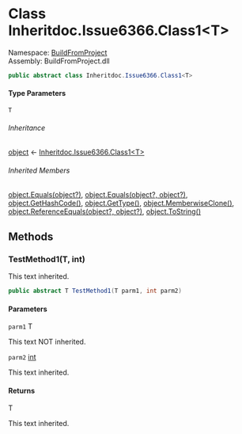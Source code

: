 ﻿# Class Inheritdoc\.Issue6366\.Class1<T\>

Namespace: [BuildFromProject](BuildFromProject\.md)  
Assembly: BuildFromProject\.dll

```csharp
public abstract class Inheritdoc.Issue6366.Class1<T>
```

#### Type Parameters

`T` 

###### Inheritance

[object](https://learn\.microsoft\.com/dotnet/api/system\.object) ← 
[Inheritdoc\.Issue6366\.Class1<T\>](BuildFromProject\.Inheritdoc\.Issue6366\.Class1\-1\.md)

###### Inherited Members

[object\.Equals\(object?\)](https://learn\.microsoft\.com/dotnet/api/system\.object\.equals\#system\-object\-equals\(system\-object\)), 
[object\.Equals\(object?, object?\)](https://learn\.microsoft\.com/dotnet/api/system\.object\.equals\#system\-object\-equals\(system\-object\-system\-object\)), 
[object\.GetHashCode\(\)](https://learn\.microsoft\.com/dotnet/api/system\.object\.gethashcode), 
[object\.GetType\(\)](https://learn\.microsoft\.com/dotnet/api/system\.object\.gettype), 
[object\.MemberwiseClone\(\)](https://learn\.microsoft\.com/dotnet/api/system\.object\.memberwiseclone), 
[object\.ReferenceEquals\(object?, object?\)](https://learn\.microsoft\.com/dotnet/api/system\.object\.referenceequals), 
[object\.ToString\(\)](https://learn\.microsoft\.com/dotnet/api/system\.object\.tostring)

## Methods

### <a id="BuildFromProject_Inheritdoc_Issue6366_Class1_1_TestMethod1__0_System_Int32_"></a>TestMethod1\(T, int\)

This text inherited.

```csharp
public abstract T TestMethod1(T parm1, int parm2)
```

#### Parameters

`parm1` T

This text NOT inherited.

`parm2` [int](https://learn\.microsoft\.com/dotnet/api/system\.int32)

This text inherited.

#### Returns

T

This text inherited.

